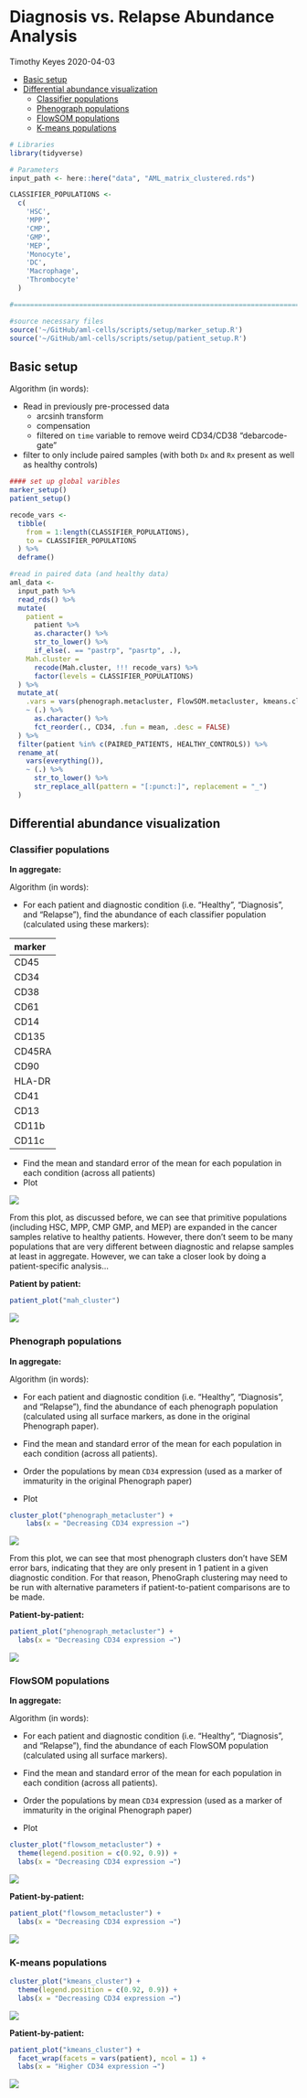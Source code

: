 Diagnosis vs. Relapse Abundance Analysis
================
Timothy Keyes
2020-04-03

  - [Basic setup](#basic-setup)
  - [Differential abundance
    visualization](#differential-abundance-visualization)
      - [Classifier populations](#classifier-populations)
      - [Phenograph populations](#phenograph-populations)
      - [FlowSOM populations](#flowsom-populations)
      - [K-means populations](#k-means-populations)

``` r
# Libraries
library(tidyverse)

# Parameters
input_path <- here::here("data", "AML_matrix_clustered.rds")

CLASSIFIER_POPULATIONS <- 
  c(
    'HSC',
    'MPP',
    'CMP',
    'GMP',
    'MEP',                          
    'Monocyte', 
    'DC', 
    'Macrophage', 
    'Thrombocyte'
  )

#===============================================================================

#source necessary files
source('~/GitHub/aml-cells/scripts/setup/marker_setup.R')
source('~/GitHub/aml-cells/scripts/setup/patient_setup.R')
```

## Basic setup

Algorithm (in words):

  - Read in previously pre-processed data
      - arcsinh transform
      - compensation
      - filtered on `time` variable to remove weird CD34/CD38
        “debarcode-gate”
  - filter to only include paired samples (with both `Dx` and `Rx`
    present as well as healthy controls)

<!-- end list -->

``` r
#### set up global varibles
marker_setup()
patient_setup()

recode_vars <- 
  tibble(
    from = 1:length(CLASSIFIER_POPULATIONS), 
    to = CLASSIFIER_POPULATIONS
  ) %>% 
  deframe()

#read in paired data (and healthy data) 
aml_data <- 
  input_path %>% 
  read_rds() %>%
  mutate(
    patient = 
      patient %>% 
      as.character() %>% 
      str_to_lower() %>% 
      if_else(. == "pastrp", "pasrtp", .), 
    Mah.cluster = 
      recode(Mah.cluster, !!! recode_vars) %>% 
      factor(levels = CLASSIFIER_POPULATIONS)
  ) %>% 
  mutate_at(
    .vars = vars(phenograph.metacluster, FlowSOM.metacluster, kmeans.cluster),
    ~ (.) %>% 
      as.character() %>% 
      fct_reorder(., CD34, .fun = mean, .desc = FALSE)
  ) %>% 
  filter(patient %in% c(PAIRED_PATIENTS, HEALTHY_CONTROLS)) %>% 
  rename_at(
    vars(everything()), 
    ~ (.) %>% 
      str_to_lower() %>% 
      str_replace_all(pattern = "[:punct:]", replacement = "_")
  )
```

## Differential abundance visualization

### Classifier populations

**In aggregate:**

Algorithm (in words):

  - For each patient and diagnostic condition (i.e. “Healthy”,
    “Diagnosis”, and “Relapse”), find the abundance of each classifier
    population (calculated using these markers):

| marker |
| :----- |
| CD45   |
| CD34   |
| CD38   |
| CD61   |
| CD14   |
| CD135  |
| CD45RA |
| CD90   |
| HLA-DR |
| CD41   |
| CD13   |
| CD11b  |
| CD11c  |

  - Find the mean and standard error of the mean for each population in
    each condition (across all patients)
  - Plot

![](dx_rx_abundance_files/figure-gfm/unnamed-chunk-5-1.png)<!-- -->

From this plot, as discussed before, we can see that primitive
populations (including HSC, MPP, CMP GMP, and MEP) are expanded in the
cancer samples relative to healthy patients. However, there don’t seem
to be many populations that are very different between diagnostic and
relapse samples at least in aggregate. However, we can take a closer
look by doing a patient-specific analysis…

**Patient by patient:**

``` r
patient_plot("mah_cluster")
```

![](dx_rx_abundance_files/figure-gfm/unnamed-chunk-7-1.png)<!-- -->

### Phenograph populations

**In aggregate:**

Algorithm (in words):

  - For each patient and diagnostic condition (i.e. “Healthy”,
    “Diagnosis”, and “Relapse”), find the abundance of each phenograph
    population (calculated using all surface markers, as done in the
    original Phenograph paper).

  - Find the mean and standard error of the mean for each population in
    each condition (across all patients).

  - Order the populations by mean `CD34` expression (used as a marker of
    immaturity in the original Phenograph paper)

  - Plot

<!-- end list -->

``` r
cluster_plot("phenograph_metacluster") + 
    labs(x = "Decreasing CD34 expression →")
```

![](dx_rx_abundance_files/figure-gfm/unnamed-chunk-8-1.png)<!-- -->

From this plot, we can see that most phenograph clusters don’t have SEM
error bars, indicating that they are only present in 1 patient in a
given diagnostic condition. For that reason, PhenoGraph clustering may
need to be run with alternative parameters if patient-to-patient
comparisons are to be made.

**Patient-by-patient:**

``` r
patient_plot("phenograph_metacluster") + 
  labs(x = "Decreasing CD34 expression →")
```

![](dx_rx_abundance_files/figure-gfm/unnamed-chunk-9-1.png)<!-- -->

### FlowSOM populations

**In aggregate:**

Algorithm (in words):

  - For each patient and diagnostic condition (i.e. “Healthy”,
    “Diagnosis”, and “Relapse”), find the abundance of each FlowSOM
    population (calculated using all surface markers).

  - Find the mean and standard error of the mean for each population in
    each condition (across all patients).

  - Order the populations by mean `CD34` expression (used as a marker of
    immaturity in the original Phenograph paper)

  - Plot

<!-- end list -->

``` r
cluster_plot("flowsom_metacluster") + 
  theme(legend.position = c(0.92, 0.9)) + 
  labs(x = "Decreasing CD34 expression →")
```

![](dx_rx_abundance_files/figure-gfm/unnamed-chunk-10-1.png)<!-- -->

**Patient-by-patient:**

``` r
patient_plot("flowsom_metacluster") + 
  labs(x = "Decreasing CD34 expression →")
```

![](dx_rx_abundance_files/figure-gfm/unnamed-chunk-11-1.png)<!-- -->

### K-means populations

``` r
cluster_plot("kmeans_cluster") + 
  theme(legend.position = c(0.92, 0.9)) + 
  labs(x = "Decreasing CD34 expression →")
```

![](dx_rx_abundance_files/figure-gfm/unnamed-chunk-12-1.png)<!-- -->

**Patient-by-patient:**

``` r
patient_plot("kmeans_cluster") + 
  facet_wrap(facets = vars(patient), ncol = 1) + 
  labs(x = "Higher CD34 expression →")
```

![](dx_rx_abundance_files/figure-gfm/unnamed-chunk-13-1.png)<!-- -->
